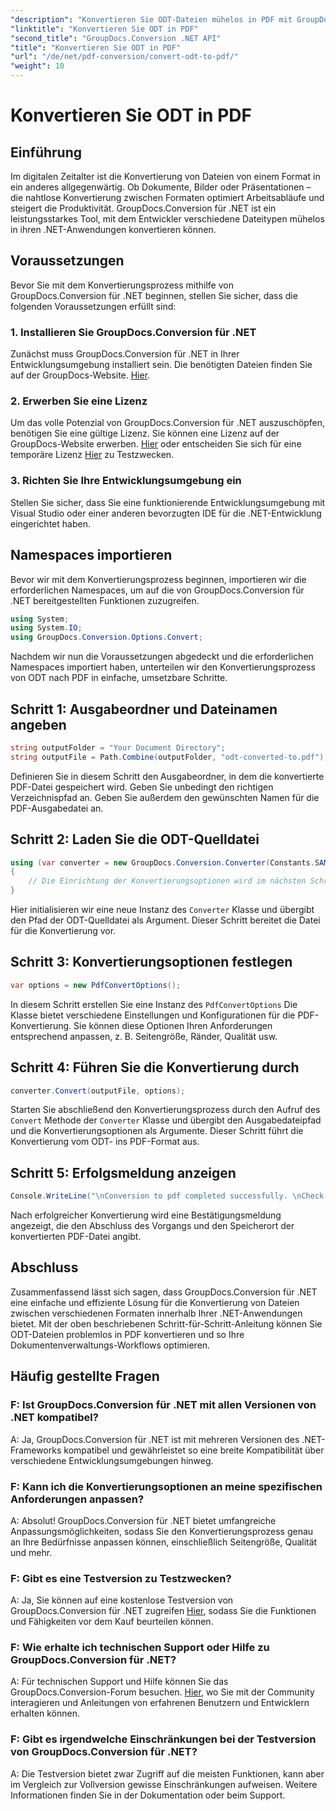 ```yaml
---
"description": "Konvertieren Sie ODT-Dateien mühelos in PDF mit GroupDocs.Conversion für .NET. Optimieren Sie Ihre Dokumentenverwaltungs-Workflows."
"linktitle": "Konvertieren Sie ODT in PDF"
"second_title": "GroupDocs.Conversion .NET API"
"title": "Konvertieren Sie ODT in PDF"
"url": "/de/net/pdf-conversion/convert-odt-to-pdf/"
"weight": 10
---
```


# Konvertieren Sie ODT in PDF

## Einführung
Im digitalen Zeitalter ist die Konvertierung von Dateien von einem Format in ein anderes allgegenwärtig. Ob Dokumente, Bilder oder Präsentationen – die nahtlose Konvertierung zwischen Formaten optimiert Arbeitsabläufe und steigert die Produktivität. GroupDocs.Conversion für .NET ist ein leistungsstarkes Tool, mit dem Entwickler verschiedene Dateitypen mühelos in ihren .NET-Anwendungen konvertieren können.
## Voraussetzungen
Bevor Sie mit dem Konvertierungsprozess mithilfe von GroupDocs.Conversion für .NET beginnen, stellen Sie sicher, dass die folgenden Voraussetzungen erfüllt sind:
### 1. Installieren Sie GroupDocs.Conversion für .NET
Zunächst muss GroupDocs.Conversion für .NET in Ihrer Entwicklungsumgebung installiert sein. Die benötigten Dateien finden Sie auf der GroupDocs-Website. [Hier](https://releases.groupdocs.com/conversion/net/).
### 2. Erwerben Sie eine Lizenz
Um das volle Potenzial von GroupDocs.Conversion für .NET auszuschöpfen, benötigen Sie eine gültige Lizenz. Sie können eine Lizenz auf der GroupDocs-Website erwerben. [Hier](https://purchase.groupdocs.com/buy) oder entscheiden Sie sich für eine temporäre Lizenz [Hier](https://purchase.groupdocs.com/temporary-license/) zu Testzwecken.
### 3. Richten Sie Ihre Entwicklungsumgebung ein
Stellen Sie sicher, dass Sie eine funktionierende Entwicklungsumgebung mit Visual Studio oder einer anderen bevorzugten IDE für die .NET-Entwicklung eingerichtet haben.

## Namespaces importieren
Bevor wir mit dem Konvertierungsprozess beginnen, importieren wir die erforderlichen Namespaces, um auf die von GroupDocs.Conversion für .NET bereitgestellten Funktionen zuzugreifen.
```csharp
using System;
using System.IO;
using GroupDocs.Conversion.Options.Convert;
```

Nachdem wir nun die Voraussetzungen abgedeckt und die erforderlichen Namespaces importiert haben, unterteilen wir den Konvertierungsprozess von ODT nach PDF in einfache, umsetzbare Schritte.
## Schritt 1: Ausgabeordner und Dateinamen angeben
```csharp
string outputFolder = "Your Document Directory";
string outputFile = Path.Combine(outputFolder, "odt-converted-to.pdf");
```
Definieren Sie in diesem Schritt den Ausgabeordner, in dem die konvertierte PDF-Datei gespeichert wird. Geben Sie unbedingt den richtigen Verzeichnispfad an. Geben Sie außerdem den gewünschten Namen für die PDF-Ausgabedatei an.
## Schritt 2: Laden Sie die ODT-Quelldatei
```csharp
using (var converter = new GroupDocs.Conversion.Converter(Constants.SAMPLE_ODT))
{
    // Die Einrichtung der Konvertierungsoptionen wird im nächsten Schritt hinzugefügt.
}
```
Hier initialisieren wir eine neue Instanz des `Converter` Klasse und übergibt den Pfad der ODT-Quelldatei als Argument. Dieser Schritt bereitet die Datei für die Konvertierung vor.
## Schritt 3: Konvertierungsoptionen festlegen
```csharp
var options = new PdfConvertOptions();
```
In diesem Schritt erstellen Sie eine Instanz des `PdfConvertOptions` Die Klasse bietet verschiedene Einstellungen und Konfigurationen für die PDF-Konvertierung. Sie können diese Optionen Ihren Anforderungen entsprechend anpassen, z. B. Seitengröße, Ränder, Qualität usw.
## Schritt 4: Führen Sie die Konvertierung durch
```csharp
converter.Convert(outputFile, options);
```
Starten Sie abschließend den Konvertierungsprozess durch den Aufruf des `Convert` Methode der `Converter` Klasse und übergibt den Ausgabedateipfad und die Konvertierungsoptionen als Argumente. Dieser Schritt führt die Konvertierung vom ODT- ins PDF-Format aus.
## Schritt 5: Erfolgsmeldung anzeigen
```csharp
Console.WriteLine("\nConversion to pdf completed successfully. \nCheck output in {0}", outputFolder);
```
Nach erfolgreicher Konvertierung wird eine Bestätigungsmeldung angezeigt, die den Abschluss des Vorgangs und den Speicherort der konvertierten PDF-Datei angibt.

## Abschluss
Zusammenfassend lässt sich sagen, dass GroupDocs.Conversion für .NET eine einfache und effiziente Lösung für die Konvertierung von Dateien zwischen verschiedenen Formaten innerhalb Ihrer .NET-Anwendungen bietet. Mit der oben beschriebenen Schritt-für-Schritt-Anleitung können Sie ODT-Dateien problemlos in PDF konvertieren und so Ihre Dokumentenverwaltungs-Workflows optimieren.
## Häufig gestellte Fragen
### F: Ist GroupDocs.Conversion für .NET mit allen Versionen von .NET kompatibel?
A: Ja, GroupDocs.Conversion für .NET ist mit mehreren Versionen des .NET-Frameworks kompatibel und gewährleistet so eine breite Kompatibilität über verschiedene Entwicklungsumgebungen hinweg.
### F: Kann ich die Konvertierungsoptionen an meine spezifischen Anforderungen anpassen?
A: Absolut! GroupDocs.Conversion für .NET bietet umfangreiche Anpassungsmöglichkeiten, sodass Sie den Konvertierungsprozess genau an Ihre Bedürfnisse anpassen können, einschließlich Seitengröße, Qualität und mehr.
### F: Gibt es eine Testversion zu Testzwecken?
A: Ja, Sie können auf eine kostenlose Testversion von GroupDocs.Conversion für .NET zugreifen [Hier](https://releases.groupdocs.com/), sodass Sie die Funktionen und Fähigkeiten vor dem Kauf beurteilen können.
### F: Wie erhalte ich technischen Support oder Hilfe zu GroupDocs.Conversion für .NET?
A: Für technischen Support und Hilfe können Sie das GroupDocs.Conversion-Forum besuchen. [Hier](https://forum.groupdocs.com/c/conversion/11), wo Sie mit der Community interagieren und Anleitungen von erfahrenen Benutzern und Entwicklern erhalten können.
### F: Gibt es irgendwelche Einschränkungen bei der Testversion von GroupDocs.Conversion für .NET?
A: Die Testversion bietet zwar Zugriff auf die meisten Funktionen, kann aber im Vergleich zur Vollversion gewisse Einschränkungen aufweisen. Weitere Informationen finden Sie in der Dokumentation oder beim Support.